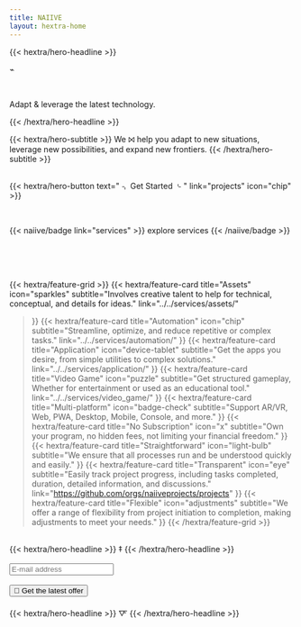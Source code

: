 ```yaml
---
title: NAIIVE
layout: hextra-home
---
```


<div class="mt-6 mb-6 .hero-center-title text-center">
{{< hextra/hero-headline >}}

⌁

<br>

Adapt & leverage the latest technology.

{{< /hextra/hero-headline >}}
</div>

<div class="mb-12 text-center">
{{< hextra/hero-subtitle >}}
We ⨝ help you adapt to new situations, leverage new possibilities, and expand new frontiers.
{{< /hextra/hero-subtitle >}}
</div>

<br>

{{< hextra/hero-button text=" ⌍ Get Started ⌎ " link="projects" icon="chip" >}}

<br>

{{< naiive/badge link="services" >}}
explore services
{{< /naiive/badge >}}

<br><br><br>

{{< hextra/feature-grid >}}
  {{< hextra/feature-card
    title="Assets"
    icon="sparkles"
    subtitle="Involves creative talent to help for technical, conceptual, and details for ideas."
    link="../../services/assets/"
  >}}
  {{< hextra/feature-card
    title="Automation"
    icon="chip"
    subtitle="Streamline, optimize, and reduce repetitive or complex tasks."
    link="../../services/automation/"
  >}}
  {{< hextra/feature-card
    title="Application"
    icon="device-tablet"
    subtitle="Get the apps you desire, from simple utilities to complex solutions."
    link="../../services/application/"
  >}}
  {{< hextra/feature-card
    title="Video Game"
    icon="puzzle"
    subtitle="Get structured gameplay, Whether for entertainment or used as an educational tool."
    link="../../services/video_game/"
  >}}
  {{< hextra/feature-card
    title="Multi-platform"
    icon="badge-check"
    subtitle="Support AR/VR, Web, PWA, Desktop, Mobile, Console, and more."
  >}}
  {{< hextra/feature-card
    title="No Subscription"
    icon="x"
    subtitle="Own your program, no hidden fees, not limiting your financial freedom."
  >}}
  {{< hextra/feature-card
      title="Straightforward"
      icon="light-bulb"
      subtitle="We ensure that all processes run and be understood quickly and easily."
  >}}
  {{< hextra/feature-card
    title="Transparent"
    icon="eye"
    subtitle="Easily track project progress, including tasks completed, duration, detailed information, and discussions."
    link="https://github.com/orgs/naiiveprojects/projects"
  >}}
  {{< hextra/feature-card
    title="Flexible"
    icon="adjustments"
    subtitle="We offer a range of flexibility from project initiation to completion, making adjustments to meet your needs."
  >}}
{{< /hextra/feature-grid >}}

<br>

<div class="mt-6 mb-6 .hero-center-title text-center">
{{< hextra/hero-headline >}}
‡
{{< /hextra/hero-headline >}}
</div>

<div class="text-center items-center mt-6 mb-6 w-full mx-auto flex">
  <br>
  <form method="post" action="https://forms.un-static.com/forms/e3307fb1fd40833badd8a0401d415bc21826d03a" class="mx-auto">
    <div class="form-group row">
      <div class="col-8">
        <div class="input-group-addon">
          <i class="fa fa-envelope"></i>
        </div>
        <input id="email" name="email" placeholder="E-mail address" type="text" required="required" class="form-control text-center mx-auto shadow-sm text-sm rounded-full block w-full p-2 text-gray-600 dark:text-gray-400 bg-gray-400 dark:bg-neutral-800 dark:border-neutral-800 border hover:border-gray-400 dark:hover:text-gray-400 dark:hover:border-gray-600 transition-all ease-in duration-200">
      </div>
    </div>
    <br>
    <div class="form-group row">
      <div class="offset-8 col-4">
        <button name="submit" type="submit" class="inline-flex items-center rounded-full gap-2 px-3 py-1 text-xs text-gray-600 dark:text-gray-400 bg-gray-400 dark:bg-neutral-800 dark:border-neutral-800 border hover:border-gray-400 dark:hover:text-gray-400 dark:hover:border-gray-600 transition-all ease-in duration-200">🔔 Get the latest offer</button>
      </div>
    </div>
  </form>
</div>

<div class="mt-6 mb-6 .hero-center-title text-center">
{{< hextra/hero-headline >}}
🜅
{{< /hextra/hero-headline >}}
</div>
